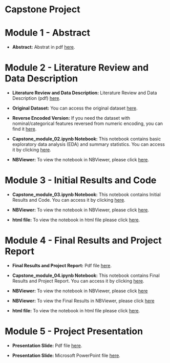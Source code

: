 # Capstone Project

# Module 1 - Abstract

- **Abstract:** Abstrat in pdf [here](/PANG_Assig01_abstract.pdf).

# Module 2 - Literature Review and Data Description

- **Literature Review and Data Description:** Literature Review and Data Description (pdf) [here](/Pang_module2_LitRev.pdf).
  
- **Original Dataset:** You can access the original dataset [here](/data.csv).

- **Reverse Encoded Version:** If you need the dataset with nominal/categorical features reversed from numeric encoding, you can find it [here](/data_cat.csv).

- **Capstone_module_02.ipynb Notebook:** This notebook contains basic exploratory data analysis (EDA) and summary statistics. You can access it by clicking [here](/Capstone_module_02.ipynb).

- **NBViewer:** To view the notebook in NBViewer, please click [here](https://nbviewer.org/github/bryantoca/capstone_project/blob/59ae45b4d4dfe117d56f179768cb4a20a5cb9d6c/Capstone_module_02.ipynb).

# Module 3 - Initial Results and Code

- **Capstone_module_03.ipynb Notebook:** This notebook contains Initial Results and Code. You can access it by clicking [here](/Capstone_module_03.ipynb).

- **NBViewer:** To view the notebook in NBViewer, please click [here](https://nbviewer.org/github/bryantoca/capstone_project/blob/198cff0fb860009344891394b731a42a99b3a7ba/Capstone_module_03.ipynb).


- **html file:** To view the notebook in html file please click [here](/Capstone_module_03.html).

# Module 4 - Final Results and Project Report

- **Final Results and Project Report:** Pdf file [here](/PANG_FinalReport.pdf).

- **Capstone_module_04.ipynb Notebook:** This notebook contains Final Results and Project Report. You can access it by clicking [here](/Capstone_module_04.ipynb).

- **NBViewer:** To view the notebook in NBViewer, please click [here](https://nbviewer.org/github/bryantoca/capstone_project/blob/c9719e3c138c665436a36593995c58daa19e2504/Capstone_module_04.ipynb)

- **NBViewer:** To view the Final Results in NBViewer, please click [here](https://nbviewer.org/github/bryantoca/capstone_project/blob/c9719e3c138c665436a36593995c58daa19e2504/Capstone_module_04.ipynb#final_results)


- **html file:** To view the notebook in html file please click [here](/Capstone_module_04.html).

# Module 5 - Project Presentation

- **Presentation Slide:** Pdf file [here](/Pang_slide.pdf).

- **Presentation Slide:** Microsoft PowerPoint file [here](/Pang_slide.pptx).


